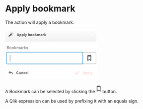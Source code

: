 # Apply bookmark

The action will apply a bookmark.

![](../.gitbook/assets/image%20%2837%29.png)

A Bookmark can be selected by clicking the![](../.gitbook/assets/image%20%2844%29.png)button.

A Qlik expression can be used by prefixing it with an equals sign.

